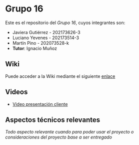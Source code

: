# Grupo 16

Este es el repositorio del *Grupo 16*, cuyos integrantes son:

* Javiera Gutiérrez - 202173626-3
* Luciano Yevenes - 202173514-3
* Martín Pino - 202073528-k
* **Tutor**: Ignacio Muñoz

## Wiki


Puede acceder a la Wiki mediante el siguiente [enlace](https://github.com/Nachops/INF236P201G16/wiki)
## Videos


* [Video presentación cliente](https://www.youtube.com/watch?v=zkh5qiSlN1M)
 
## Aspectos técnicos relevantes

_Todo aspecto relevante cuando para poder usar el proyecto o consideraciones del proyecto base a ser entregado_
